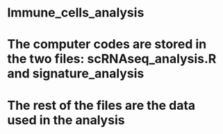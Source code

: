 # Immune_cells_analysis
# The computer codes are stored in the two files: scRNAseq_analysis.R and signature_analysis
# The rest of the files are the data used in the analysis
